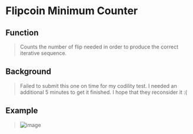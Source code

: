 # Flipcoin Minimum Counter

## Function
> Counts the number of flip needed in order to produce the correct iterative sequence.

## Background
> Failed to submit this one on time for my codility test. I needed an additional 5 minutes to get it finished. I hope that they reconsider it :(

## Example
> ![image](https://user-images.githubusercontent.com/52370507/113868567-65210d00-97e2-11eb-971d-e6a090d2bff4.png)
